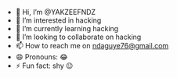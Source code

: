 - 👋 Hi, I’m @YAKZEEFNDZ
- 👀 I’m interested in hacking 
- 🌱 I’m currently learning hacking 
- 💞️ I’m looking to collaborate on hacking 
- 📫 How to reach me on ndaguye76@gmail.com
- 😄 Pronouns: 😂 
- ⚡ Fun fact: shy 😉 

<!---
YAKZEEFNDZ/YAKZEEFNDZ is a ✨ special ✨ repository because its `README.md` (this file) appears on your GitHub profile.
You can click the Preview link to take a look at your changes.
--->

